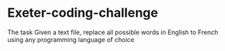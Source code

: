 # Exeter-coding-challenge
The task Given a text file, replace all possible words in English to French using any programming language of choice
